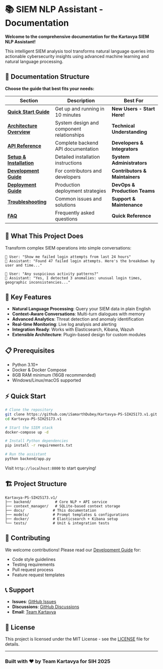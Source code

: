# 📚 SIEM NLP Assistant - Documentation

**Welcome to the comprehensive documentation for the Kartavya SIEM NLP Assistant!**

This intelligent SIEM analysis tool transforms natural language queries into actionable cybersecurity insights using advanced machine learning and natural language processing.

## 📖 Documentation Structure

**Choose the guide that best fits your needs:**

| Section | Description | Best For |
|---------|-------------|----------|
| **[Quick Start Guide](./quick-start.md)** | Get up and running in 10 minutes | **New Users - Start Here!** |
| **[Architecture Overview](./architecture.md)** | System design and component relationships | **Technical Understanding** |
| **[API Reference](./api-reference.md)** | Complete backend API documentation | **Developers & Integrators** |
| **[Setup & Installation](./setup-guide.md)** | Detailed installation instructions | **System Administrators** |
| **[Development Guide](./development.md)** | For contributors and developers | **Contributors & Maintainers** |
| **[Deployment Guide](./deployment.md)** | Production deployment strategies | **DevOps & Production Teams** |
| **[Troubleshooting](./troubleshooting.md)** | Common issues and solutions | **Support & Maintenance** |
| **[FAQ](./faq.md)** | Frequently asked questions | **Quick Reference** |

## 🎯 What This Project Does

Transform complex SIEM operations into simple conversations:

```text
👤 User: "Show me failed login attempts from last 24 hours"
🤖 Assistant: "Found 47 failed login attempts. Here's the breakdown by user and time..."

👤 User: "Any suspicious activity patterns?"
🤖 Assistant: "Yes, I detected 3 anomalies: unusual login times, geographic inconsistencies..."
```

## 🚀 Key Features

- **Natural Language Processing**: Query your SIEM data in plain English
- **Context-Aware Conversations**: Multi-turn dialogues with memory
- **Advanced Analytics**: Threat detection and anomaly identification  
- **Real-time Monitoring**: Live log analysis and alerting
- **Integration Ready**: Works with Elasticsearch, Kibana, Wazuh
- **Extensible Architecture**: Plugin-based design for custom modules

## 📋 Prerequisites

- Python 3.10+
- Docker & Docker Compose
- 8GB RAM minimum (16GB recommended)
- Windows/Linux/macOS supported

## ⚡ Quick Start

```bash
# Clone the repository
git clone https://github.com/iSamarthDubey/Kartavya-PS-SIH25173.v1.git
cd Kartavya-PS-SIH25173.v1

# Start the SIEM stack
docker-compose up -d

# Install Python dependencies
pip install -r requirements.txt

# Run the assistant
python backend/app.py
```

Visit `http://localhost:8000` to start querying!

## 🏗️ Project Structure

```text
Kartavya-PS-SIH25173.v1/
├── backend/           # Core NLP + API service
├── context_manager/   # SQLite-based context storage
├── docs/             # This documentation
├── models/           # Prompt templates & configurations
├── docker/           # Elasticsearch + Kibana setup
└── tests/            # Unit & integration tests
```

## 🤝 Contributing

We welcome contributions! Please read our [Development Guide](./development.md) for:

- Code style guidelines
- Testing requirements
- Pull request process
- Feature request templates

## 📞 Support

- **Issues**: [GitHub Issues](https://github.com/iSamarthDubey/Kartavya-PS-SIH25173.v1/issues)
- **Discussions**: [GitHub Discussions](https://github.com/iSamarthDubey/Kartavya-PS-SIH25173.v1/discussions)
- **Email**: [Team Kartavya](mailto:team@kartavya.dev)

## 📄 License

This project is licensed under the MIT License - see the [LICENSE](../LICENSE) file for details.

---

### Built with ❤️ by Team Kartavya for SIH 2025